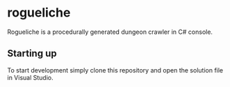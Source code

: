# rogueliche
Rogueliche is a procedurally generated dungeon crawler in C# console.

## Starting up

To start development simply clone this repository and open the solution file in Visual Studio.

